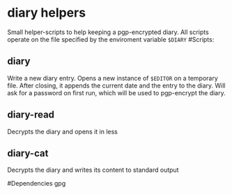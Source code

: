 # diary helpers
Small helper-scripts to help keeping a pgp-encrypted diary.
All scripts operate on the file specified by the enviroment variable `$DIARY`
#Scripts:
## diary
Write a new diary entry. Opens a new instance of `$EDITOR` on a temporary file. After closing, it appends the current date and the entry to the diary.
Will ask for a password on first run, which will be used to pgp-encrypt the diary.

## diary-read
Decrypts the diary and opens it in less

## diary-cat
Decrypts the diary and writes its content to standard output

#Dependencies
gpg
